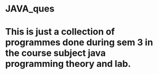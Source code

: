 # JAVA_ques
# This is just a collection of programmes done during sem 3 in the course subject java programming theory and lab.
